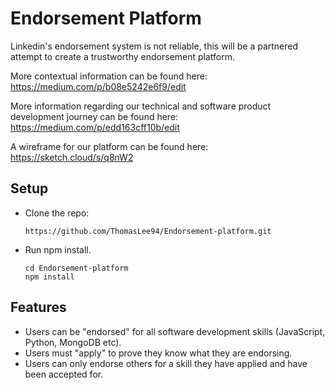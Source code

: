 # Endorsement Platform

Linkedin's endorsement system is not reliable, this will be a partnered attempt to create a trustworthy endorsement platform.

More contextual information can be found here: https://medium.com/p/b08e5242e6f9/edit 

More information regarding our technical and software product development journey can be found here: 
https://medium.com/p/edd163cff10b/edit

A wireframe for our platform can be found here: https://sketch.cloud/s/q8nW2

## Setup
- Clone the repo:
  ```
  https://github.com/ThomasLee94/Endorsement-platform.git
  ```
- Run npm install.
  ```
  cd Endorsement-platform
  npm install
  ```

## Features
- Users can be "endorsed" for all software development skills (JavaScript, Python, MongoDB etc).
- Users must "apply" to prove they know what they are endorsing.
- Users can only endorse others for a skill they have applied and have been accepted for. 